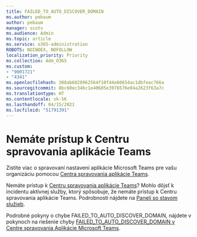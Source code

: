 ```yaml
---
title: FAILED_TO_AUTO_DISCOVER_DOMAIN
ms.author: pebaum
author: pebaum
manager: scotv
ms.audience: Admin
ms.topic: article
ms.service: o365-administration
ROBOTS: NOINDEX, NOFOLLOW
localization_priority: Priority
ms.collection: Adm_O365
ms.custom:
- "9001721"
- "4341"
ms.openlocfilehash: 308ab6028962564f10f44e60654ac1dbfeac766a
ms.sourcegitcommit: 8bc60ec34bc1e40685e3976576e04a2623f63a7c
ms.translationtype: HT
ms.contentlocale: sk-SK
ms.lasthandoff: 04/15/2021
ms.locfileid: "51791391"
---
```

# <a name="no-access-to-teams-admin-center"></a>Nemáte prístup k Centru spravovania aplikácie Teams

Zistite viac o spravovaní nastavení aplikácie Microsoft Teams pre vašu organizáciu pomocou [Centra spravovania aplikácie Teams](https://docs.microsoft.com/microsoftteams/enable-features-office-365).

Nemáte prístup k [Centru spravovania aplikácie Teams](https://docs.microsoft.com/microsoftteams/enable-features-office-365)? Mohlo dôjsť k incidentu aktívnej služby, ktorý spôsobuje, že nemáte prístup k Centru spravovania aplikácie Teams. Podrobnosti nájdete na [Paneli so stavom služieb](https://status.office365.com/).

Podrobné pokyny o chybe FAILED_TO_AUTO_DISCOVER_DOMAIN, nájdete v pokynoch na riešenie chyby [FAILED_TO_AUTO_DISCOVER_DOMAIN v Centre spravovania Aplikácie Microsoft Teams](https://docs.microsoft.com/microsoftteams/troubleshoot/teams-administration/failed-to-auto-discover-domain-error-teams-admin-center).
